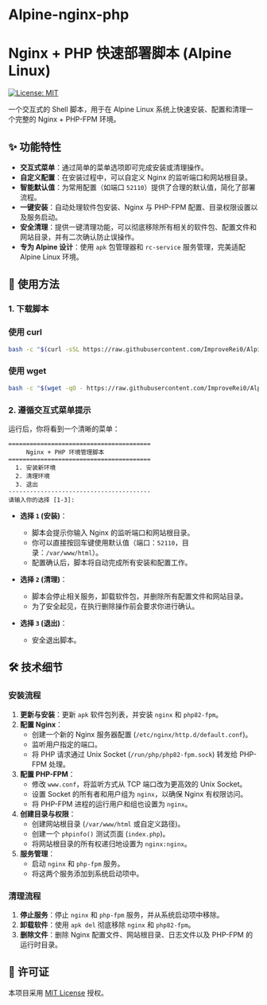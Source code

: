 # Alpine-nginx-php


# Nginx + PHP 快速部署脚本 (Alpine Linux)

[![License: MIT](https://img.shields.io/badge/License-MIT-yellow.svg)](https://opensource.org/licenses/MIT)

一个交互式的 Shell 脚本，用于在 Alpine Linux 系统上快速安装、配置和清理一个完整的 Nginx + PHP-FPM 环境。

## ✨ 功能特性

-   **交互式菜单**：通过简单的菜单选项即可完成安装或清理操作。
-   **自定义配置**：在安装过程中，可以自定义 Nginx 的监听端口和网站根目录。
-   **智能默认值**：为常用配置（如端口 `52110`）提供了合理的默认值，简化了部署流程。
-   **一键安装**：自动处理软件包安装、Nginx 与 PHP-FPM 配置、目录权限设置以及服务启动。
-   **安全清理**：提供一键清理功能，可以彻底移除所有相关的软件包、配置文件和网站目录，并有二次确认防止误操作。
-   **专为 Alpine 设计**：使用 `apk` 包管理器和 `rc-service` 服务管理，完美适配 Alpine Linux 环境。

## 🚀 使用方法

### 1. 下载脚本

### 使用 curl 
```bash
bash -c "$(curl -sSL https://raw.githubusercontent.com/ImproveRei0/Alpine-nginx-php/main/np.sh)"
```
### 使用 wget
```bash
bash -c "$(wget -qO - https://raw.githubusercontent.com/ImproveRei0/Alpine-nginx-php/main/np.sh)"
```

### 2. 遵循交互式菜单提示

运行后，你将看到一个清晰的菜单：

```
========================================
     Nginx + PHP 环境管理脚本
========================================
  1. 安装新环境
  2. 清理环境
  3. 退出
----------------------------------------
请输入你的选择 [1-3]:
```

-   **选择 `1` (安装)**：
    -   脚本会提示你输入 Nginx 的监听端口和网站根目录。
    -   你可以直接按回车键使用默认值（端口：`52110`，目录：`/var/www/html`）。
    -   配置确认后，脚本将自动完成所有安装和配置工作。

-   **选择 `2` (清理)**：
    -   脚本会停止相关服务，卸载软件包，并删除所有配置文件和网站目录。
    -   为了安全起见，在执行删除操作前会要求你进行确认。

-   **选择 `3` (退出)**：
    -   安全退出脚本。

## 🛠️ 技术细节

### 安装流程

1.  **更新与安装**：更新 `apk` 软件包列表，并安装 `nginx` 和 `php82-fpm`。
2.  **配置 Nginx**：
    -   创建一个新的 Nginx 服务器配置 (`/etc/nginx/http.d/default.conf`)。
    -   监听用户指定的端口。
    -   将 PHP 请求通过 Unix Socket (`/run/php/php82-fpm.sock`) 转发给 PHP-FPM 处理。
3.  **配置 PHP-FPM**：
    -   修改 `www.conf`，将监听方式从 TCP 端口改为更高效的 Unix Socket。
    -   设置 Socket 的所有者和用户组为 `nginx`，以确保 Nginx 有权限访问。
    -   将 PHP-FPM 进程的运行用户和组也设置为 `nginx`。
4.  **创建目录与权限**：
    -   创建网站根目录 (`/var/www/html` 或自定义路径)。
    -   创建一个 `phpinfo()` 测试页面 (`index.php`)。
    -   将网站根目录的所有权递归地设置为 `nginx:nginx`。
5.  **服务管理**：
    -   启动 `nginx` 和 `php-fpm` 服务。
    -   将这两个服务添加到系统启动项中。

### 清理流程

1.  **停止服务**：停止 `nginx` 和 `php-fpm` 服务，并从系统启动项中移除。
2.  **卸载软件**：使用 `apk del` 彻底移除 `nginx` 和 `php82-fpm`。
3.  **删除文件**：删除 Nginx 配置文件、网站根目录、日志文件以及 PHP-FPM 的运行时目录。

## 📜 许可证

本项目采用 [MIT License](LICENSE) 授权。
